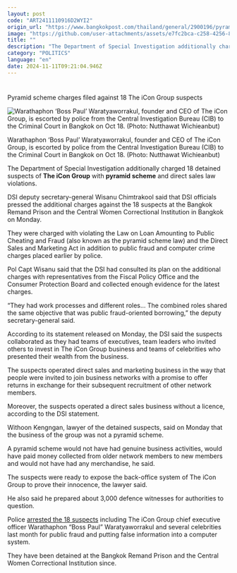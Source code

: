 ```yaml
---
layout: post
code: "ART2411110916D2WYI2"
origin_url: "https://www.bangkokpost.com/thailand/general/2900196/pyramid-scheme-charges-filed-against-18-the-icon-group-suspects"
image: "https://github.com/user-attachments/assets/e7fc2bca-c258-4256-82f2-fb96ab160704"
title: ""
description: "The Department of Special Investigation additionally charged 18 detained suspects of  The iCon Group  with  pyramid scheme  and direct sales law violations."
category: "POLITICS"
language: "en"
date: 2024-11-11T09:21:04.946Z
---
```


# 

Pyramid scheme charges filed against 18 The iCon Group suspects

![Warathaphon ‘Boss Paul’ Waratyaworrakul, founder and CEO of The iCon Group, is escorted by police from the Central Investigation Bureau (CIB) to the Criminal Court in Bangkok on Oct 18. (Photo: Nutthawat Wichieanbut)](https://github.com/user-attachments/assets/5c7fd850-c14f-4941-9c81-d8be885d6a89)

Warathaphon ‘Boss Paul’ Waratyaworrakul, founder and CEO of The iCon Group, is escorted by police from the Central Investigation Bureau (CIB) to the Criminal Court in Bangkok on Oct 18. (Photo: Nutthawat Wichieanbut)

The Department of Special Investigation additionally charged 18 detained suspects of **The iCon Group** with **pyramid scheme** and direct sales law violations.

DSI deputy secretary-general Wisanu Chimtrakool said that DSI officials pressed the additional charges against the 18 suspects at the Bangkok Remand Prison and the Central Women Correctional Institution in Bangkok on Monday.

They were charged with violating the Law on Loan Amounting to Public Cheating and Fraud (also known as the pyramid scheme law) and the Direct Sales and Marketing Act in addition to public fraud and computer crime charges placed earlier by police.

Pol Capt Wisanu said that the DSI had consulted its plan on the additional charges with representatives from the Fiscal Policy Office and the Consumer Protection Board and collected enough evidence for the latest charges.

“They had work processes and different roles… The combined roles shared the same objective that was public fraud-oriented borrowing,” the deputy secretary-general said.

According to its statement released on Monday, the DSI said the suspects collaborated as they had teams of executives, team leaders who invited others to invest in The iCon Group business and teams of celebrities who presented their wealth from the business.

The suspects operated direct sales and marketing business in the way that people were invited to join business networks with a promise to offer returns in exchange for their subsequent recruitment of other network members.

Moreover, the suspects operated a direct sales business without a licence, according to the DSI statement.

Withoon Kengngan, lawyer of the detained suspects, said on Monday that the business of the group was not a pyramid scheme.

A pyramid scheme would not have had genuine business activities, would have paid money collected from older network members to new members and would not have had any merchandise, he said.

The suspects were ready to expose the back-office system of The iCon Group to prove their innocence, the lawyer said.

He also said he prepared about 3,000 defence witnesses for authorities to question.

Police [arrested the 18 suspects](https://www.bangkokpost.com/thailand/general/2884788) including The iCon Group chief executive officer Warathaphon “Boss Paul” Waratyaworrakul and several celebrities last month for public fraud and putting false information into a computer system.

They have been detained at the Bangkok Remand Prison and the Central Women Correctional Institution since.